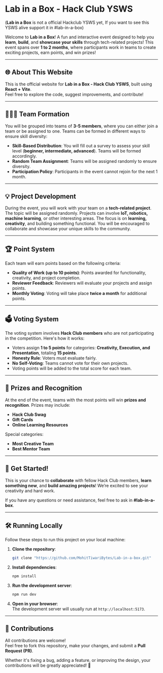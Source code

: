 

# Lab in a Box - Hack Club YSWS

(**Lab in a Box** is not a official Hackclub YSWS yet, If you want to see this YSWS alive support it in #lab-in-a-box)

Welcome to **Lab in a Box**! A fun and interactive event designed to help you **learn**, **build**, and **showcase your skills** through tech-related projects! This event spans over **1 to 2 months**, where participants work in teams to create exciting projects, earn points, and win prizes!

---

## 🌐 About This Website
This is the official website for **Lab in a Box - Hack Club YSWS**, built using **React + Vite**.  
Feel free to explore the code, suggest improvements, and contribute!

---

## 🧑‍🤝‍🧑 Team Formation
You will be grouped into teams of **3-5 members**, where you can either join a team or be assigned to one. Teams can be formed in different ways to ensure skill diversity:
- **Skill-Based Distribution**: You will fill out a survey to assess your skill level (**beginner, intermediate, advanced**). Teams will be formed accordingly.
- **Random Team Assignment**: Teams will be assigned randomly to ensure diversity.
- **Participation Policy**: Participants in the event cannot rejoin for the next 1 month.

---

## 💡 Project Development
During the event, you will work with your team on a **tech-related project**. The topic will be assigned randomly. Projects can involve **IoT, robotics, machine learning**, or other interesting areas. The focus is on **learning, creativity**, and building something functional. You will be encouraged to collaborate and showcase your unique skills to the community.

---

## 🏆 Point System
Each team will earn points based on the following criteria:
- **Quality of Work (up to 10 points)**: Points awarded for functionality, creativity, and project completion.
- **Reviewer Feedback**: Reviewers will evaluate your projects and assign points.
- **Monthly Voting**: Voting will take place **twice a month** for additional points.

---

## 🗳️ Voting System
The voting system involves **Hack Club members** who are not participating in the competition. Here's how it works:
- Voters assign **1 to 5 points** for categories: **Creativity, Execution, and Presentation**, totaling **15 points**.
- **Honesty Rule**: Voters must evaluate fairly.
- **No Self-Voting**: Teams cannot vote for their own projects.
- Voting points will be added to the total score for each team.

---

## 🎁 Prizes and Recognition
At the end of the event, teams with the most points will win **prizes and recognition**. Prizes may include:
- **Hack Club Swag**
- **Gift Cards**
- **Online Learning Resources**

Special categories:
- **Most Creative Team**
- **Best Mentor Team**

---

## 🚀 Get Started!
This is your chance to **collaborate** with fellow Hack Club members, **learn something new**, and **build amazing projects**! We’re excited to see your creativity and hard work.

If you have any questions or need assistance, feel free to ask in **#lab-in-a-box**.

---

## 🛠️ Running Locally
Follow these steps to run this project on your local machine:

1. **Clone the repository**:
   ```bash
   git clone "https://github.com/MohitTiwariBytes/Lab-in-a-box.git"
   ```

2. **Install dependencies**:
   ```bash
   npm install
   ```

3. **Run the development server**:
   ```bash
   npm run dev
   ```

4. **Open in your browser**:  
   The development server will usually run at `http://localhost:5173`.

---

## 🤝 Contributions
All contributions are welcome!  
Feel free to fork this repository, make your changes, and submit a **Pull Request (PR)**.  

Whether it's fixing a bug, adding a feature, or improving the design, your contributions will be greatly appreciated! 🎉
